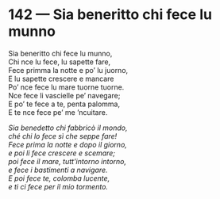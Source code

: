 # 142 — Sia beneritto chi fece lu munno

Sia beneritto chi fece lu munno,  
Chi nce lu fece, lu sapette fare,  
Fece primma la notte e po’ lu juorno,  
E lu sapette crescere e mancare  
Po’ nce fece lu mare tuorne tuorne.  
Nce fece li vascielle pe’ navegare;  
E po’ te fece a te, penta palomma,  
E te nce fece pe’ me ’ncuitare.

_Sia benedetto chi fabbricò il mondo,  
ché chi lo fece sì che seppe fare!  
Fece prima la notte e dopo il giorno,  
e poi li fece crescere e scemare;  
poi fece il mare, tutt’intorno intorno,  
e fece i bastimenti a navigare.  
E poi fece te, colomba lucente,  
e ti ci fece per il mio tormento._

